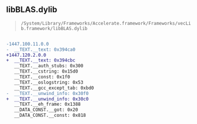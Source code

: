 ## libBLAS.dylib

> `/System/Library/Frameworks/Accelerate.framework/Frameworks/vecLib.framework/libBLAS.dylib`

```diff

-1447.100.11.0.0
-  __TEXT.__text: 0x394ca0
+1447.120.2.0.0
+  __TEXT.__text: 0x394cbc
   __TEXT.__auth_stubs: 0x300
   __TEXT.__cstring: 0x15d0
   __TEXT.__const: 0x1f0
   __TEXT.__oslogstring: 0x53
   __TEXT.__gcc_except_tab: 0xbd0
-  __TEXT.__unwind_info: 0x30f0
+  __TEXT.__unwind_info: 0x30c0
   __TEXT.__eh_frame: 0x1388
   __DATA_CONST.__got: 0x20
   __DATA_CONST.__const: 0x818

```
